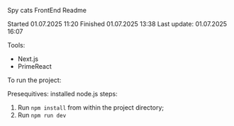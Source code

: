 Spy cats FrontEnd Readme

Started 01.07.2025 11:20
Finished 01.07.2025 13:38
Last update: 01.07.2025 16:07 

Tools:
 - Next.js
 - PrimeReact

To run the project:

Presequitives: installed node.js
steps:
  1. Run `npm install` from within the project directory;
  2. Run `npm run dev`
